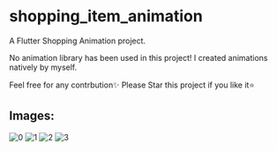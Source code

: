 # shopping_item_animation

A Flutter Shopping Animation project.

No animation library has been used in this project!
I created animations natively by myself.

Feel free for any contrbution✨
Please Star this project if you like it⭐️



## Images:  

![0](docs/screenshots/img1.png) 
![1](docs/screenshots/img2.png) 
![2](docs/screenshots/img3.png) 
![3](docs/screenshots/img4.png) 


